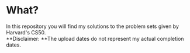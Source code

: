 # What?
<p> In this repository you will find my solutions to the problem sets given by Harvard's CS50.<br>
**Disclaimer: **The upload dates do not represent my actual completion dates.</p>

